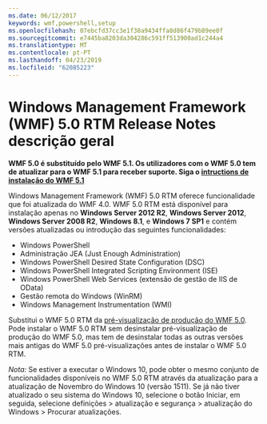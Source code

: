 ```yaml
---
ms.date: 06/12/2017
keywords: wmf,powershell,setup
ms.openlocfilehash: 07ebcfd37cc3e1f38a9434ffa8d86f479b89ee0f
ms.sourcegitcommit: e7445ba8203da304286c591ff513900ad1c244a4
ms.translationtype: MT
ms.contentlocale: pt-PT
ms.lasthandoff: 04/23/2019
ms.locfileid: "62085223"
---
```

# <a name="windows-management-framework-wmf-50-rtm-release-notes-overview"></a>Windows Management Framework (WMF) 5.0 RTM Release Notes descrição geral

**WMF 5.0 é substituído pelo WMF 5.1. Os utilizadores com o WMF 5.0 tem de atualizar para o WMF 5.1 para receber suporte. Siga o [intructions de instalação do WMF 5.1](../5.1/install-configure.md)**

Windows Management Framework (WMF) 5.0 RTM oferece funcionalidade que foi atualizada do WMF 4.0. WMF 5.0 RTM está disponível para instalação apenas no **Windows Server 2012 R2**, **Windows Server 2012**, **Windows Server 2008 R2**, **Windows 8.1**, e **Windows 7 SP1** e contém versões atualizadas ou introdução das seguintes funcionalidades:

- Windows PowerShell
- Administração JEA (Just Enough Administration)
- Windows PowerShell Desired State Configuration (DSC)
- Windows PowerShell Integrated Scripting Environment (ISE)
- Windows PowerShell Web Services (extensão de gestão de IIS de OData)
- Gestão remota do Windows (WinRM)
- Windows Management Instrumentation (WMI)

Substitui o WMF 5.0 RTM da [pré-visualização de produção do WMF 5.0](http://blogs.msdn.com/b/powershell/archive/2015/08/31/windows-management-framework-5-0-production-preview-is-now-available.aspx). Pode instalar o WMF 5.0 RTM sem desinstalar pré-visualização de produção do WMF 5.0, mas tem de desinstalar todas as outras versões mais antigas do WMF 5.0 pré-visualizações antes de instalar o WMF 5.0 RTM.

*Nota:* Se estiver a executar o Windows 10, pode obter o mesmo conjunto de funcionalidades disponíveis no WMF 5.0 RTM através da atualização para a atualização de Novembro do Windows 10 (versão 1511). Se já não tiver atualizado o seu sistema do Windows 10, selecione o botão Iniciar, em seguida, selecione definições > atualização e segurança > atualização do Windows > Procurar atualizações.
